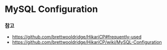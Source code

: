 # MySQL Configuration

### 참고
* https://github.com/brettwooldridge/HikariCP#frequently-used
* https://github.com/brettwooldridge/HikariCP/wiki/MySQL-Configuration

